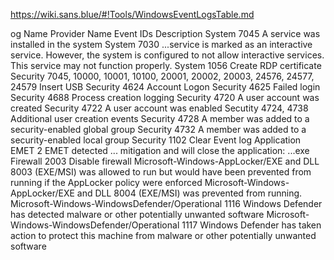 https://wiki.sans.blue/#!Tools/WindowsEventLogsTable.md

og Name	Provider Name	Event IDs	Description
System		7045	A service was installed in the system
System		7030	...service is marked as an interactive service. However, the system is configured to not allow interactive services. This service may not function properly.
System		1056	Create RDP certificate
Security		7045, 10000, 10001, 10100, 20001, 20002, 20003, 24576, 24577, 24579	Insert USB
Security		4624	Account Logon
Security		4625	Failed login
Security		4688	Process creation logging
Security		4720	A user account was created
Security		4722	A user account was enabled
Secutity		4724, 4738	Additional user creation events
Security		4728	A member was added to a security-enabled global group
Security		4732	A member was added to a security-enabled local group
Security		1102	Clear Event log
Application	EMET	2	EMET detected ... mitigation and will close the application: ...exe
Firewall		2003	Disable firewall
Microsoft-Windows-AppLocker/EXE and DLL		8003	(EXE/MSI) was allowed to run but would have been prevented from running if the AppLocker policy were enforced
Microsoft-Windows-AppLocker/EXE and DLL		8004	(EXE/MSI) was prevented from running.
Microsoft-Windows-WindowsDefender/Operational		1116	Windows Defender has detected malware or other potentially unwanted software
Microsoft-Windows-WindowsDefender/Operational		1117	Windows Defender has taken action to protect this machine from malware or other potentially unwanted software
